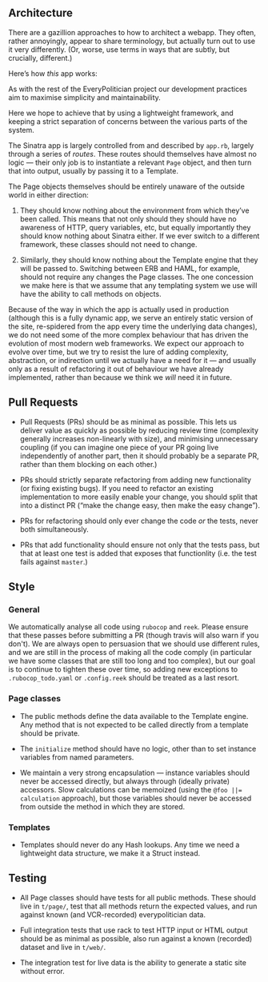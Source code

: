 ## Architecture

There are a gazillion approaches to how to architect a webapp. They
often, rather annoyingly, appear to share terminology, but actually turn
out to use it very differently. (Or, worse, use terms in ways that are
subtly, but crucially, different.)

Here’s how _this_ app works:

As with the rest of the EveryPolitician project our development
practices aim to maximise simplicity and maintainability.

Here we hope to achieve that by using a lightweight framework, and
keeping a strict separation of concerns between the various parts of the
system.

The Sinatra app is largely controlled from and described by `app.rb`,
largely through a series of *routes*. These routes should themselves
have almost no logic — their only job is to instantiate a relevant
`Page` object, and then turn that into output, usually by passing it to
a Template.

The Page objects themselves should be entirely unaware of the outside
world in either direction:

1. They should know nothing about the environment from which they’ve
been called. This means that not only should they should have no
awareness of HTTP, query variables, etc, but equally importantly they
should know nothing about Sinatra either. If we ever switch to a
different framework, these classes should not need to change.

2. Similarly, they should know nothing about the Template engine that
they will be passed to. Switching between ERB and HAML, for example,
should not require any changes the Page classes. The one concession we
make here is that we assume that any templating system we use will have
the ability to call methods on objects.

Because of the way in which the app is actually used in production
(although this is a fully dynamic app, we serve an entirely static
version of the site, re-spidered from the app every time the underlying
data changes), we do not need some of the more complex behaviour that
has driven the evolution of most modern web frameworks. We expect our
approach to evolve over time, but we try to resist the lure of adding
complexity, abstraction, or indirection until we actually have a need
for it — and usually only as a result of refactoring it out of behaviour
we have already implemented, rather than because we think we _will_ need
it in future.

## Pull Requests

* Pull Requests (PRs) should be as minimal as possible. This lets us
deliver value as quickly as possible by reducing review time (complexity
generally increases non-linearly with size), and minimising unnecessary
coupling (if you can imagine one piece of your PR going
live independently of another part, then it should probably be a
separate PR, rather than them blocking on each other.)

* PRs should strictly separate refactoring from adding new functionality
(or fixing existing bugs). If you need to refactor an existing
implementation to more easily enable your change, you should split that
into a distinct PR (“make the change easy, then make the easy change”).

* PRs for refactoring should only ever change the code _or_ the tests,
never both simultaneously.

* PRs that add functionality should ensure not only that the tests pass,
but that at least one test is added that exposes that functionlity (i.e.
the test fails against `master`.)

## Style

### General

We automatically analyse all code using `rubocop` and `reek`. Please
ensure that these passes before submitting a PR (though travis will also
warn if you don't). We are always open to persuasion that we should use
different rules, and we are still in the process of making all the code
comply (in particular we have some classes that are still too long and
too complex), but our goal is to continue to tighten these over time, so
adding new exceptions to `.rubocop_todo.yaml` or `.config.reek` should
be treated as a last resort.

### Page classes

* The public methods define the data available to the Template engine.
Any method that is not expected to be called directly from a template
should be private.

* The `initialize` method should have no logic, other than to set
instance variables from named parameters.

* We maintain a very strong encapsulation — instance variables should
never be accessed directly, but always through (ideally private)
accessors. Slow calculations can be memoized (using the `@foo ||=
calculation` approach), but those variables should never be accessed
from outside the method in which they are stored.

### Templates

* Templates should never do any Hash lookups. Any time we need a
lightweight data structure, we make it a Struct instead.

## Testing

* All Page classes should have tests for all public methods. These
should live in `t/page/`, test that all methods return the expected
values, and run against known (and VCR-recorded) everypolitician data.

* Full integration tests that use rack to test HTTP input or HTML
output should be as minimal as possible, also run against a known
(recorded) dataset and live in `t/web/`.

* The integration test for live data is the ability to generate a static
site without error.

